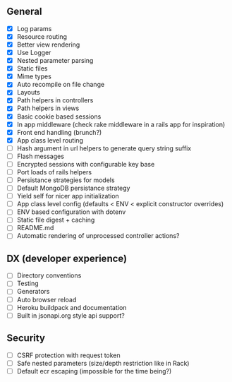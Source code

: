 ## General

- [x] Log params
- [x] Resource routing
- [x] Better view rendering
- [x] Use Logger
- [x] Nested parameter parsing
- [x] Static files
- [x] Mime types
- [x] Auto recompile on file change
- [x] Layouts
- [x] Path helpers in controllers
- [x] Path helpers in views
- [x] Basic cookie based sessions
- [x] In app middleware (check rake middleware in a rails app for inspiration)
- [x] Front end handling (brunch?)
- [x] App class level routing
- [ ] Hash argument in url helpers to generate query string suffix
- [ ] Flash messages
- [ ] Encrypted sessions with configurable key base
- [ ] Port loads of rails helpers
- [ ] Persistance strategies for models
- [ ] Default MongoDB persistance strategy
- [ ] Yield self for nicer app initialization
- [ ] App class level config (defaults < ENV < explicit constructor overrides)
- [ ] ENV based configuration with dotenv
- [ ] Static file digest + caching
- [ ] README.md
- [ ] Automatic rendering of unprocessed controller actions?

## DX (developer experience)

- [ ] Directory conventions
- [ ] Testing
- [ ] Generators
- [ ] Auto browser reload
- [ ] Heroku buildpack and documentation
- [ ] Built in jsonapi.org style api support?

## Security

- [ ] CSRF protection with request token
- [ ] Safe nested parameters (size/depth restriction like in Rack)
- [ ] Default ecr escaping (impossible for the time being?)
